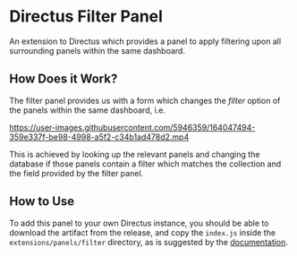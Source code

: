 # Directus Filter Panel
An extension to Directus which provides a panel to apply filtering upon all surrounding panels within the same dashboard.

## How Does it Work?

The filter panel provides us with a form which changes the _filter_ option of the panels within the same dashboard, i.e.

https://user-images.githubusercontent.com/5946359/164047494-359e337f-be98-4998-a5f2-c34b1ad478d2.mp4

This is achieved by looking up the relevant panels and changing the database if those panels contain a filter which matches the collection and the field provided by the filter panel.

## How to Use

To add this panel to your own Directus instance, you should be able to download the artifact from the release, and copy the `index.js` inside the `extensions/panels/filter` directory, as is suggested by the [documentation](https://docs.directus.io/extensions/creating-extensions/).
